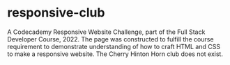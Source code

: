 # responsive-club

A Codecademy Responsive Website Challenge, part of the Full Stack Developer Course, 2022.
The page was constructed to fulfill the course requirement to demonstrate understanding of how to craft HTML and CSS to make a responsive website.
The Cherry Hinton Horn club does not exist.
